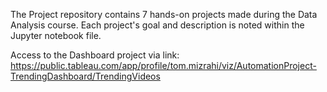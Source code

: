 The Project repository contains 7 hands-on projects made during the Data Analysis course.
Each project's goal and description is noted within the Jupyter notebook file.

Access to the Dashboard project via link: https://public.tableau.com/app/profile/tom.mizrahi/viz/AutomationProject-TrendingDashboard/TrendingVideos

